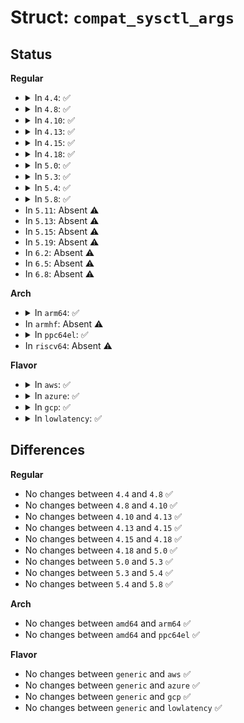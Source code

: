 # Struct: <code>compat_sysctl_args</code>

## Status
<b>Regular</b>
<ul>
<li>
<details>
<summary>In <code>4.4</code>: ✅</summary>

```c
struct compat_sysctl_args {
    compat_uptr_t name;
    int nlen;
    compat_uptr_t oldval;
    compat_uptr_t oldlenp;
    compat_uptr_t newval;
    compat_size_t newlen;
    compat_ulong_t __unused[4];
};
```
</details>
</li>
<li>
<details>
<summary>In <code>4.8</code>: ✅</summary>

```c
struct compat_sysctl_args {
    compat_uptr_t name;
    int nlen;
    compat_uptr_t oldval;
    compat_uptr_t oldlenp;
    compat_uptr_t newval;
    compat_size_t newlen;
    compat_ulong_t __unused[4];
};
```
</details>
</li>
<li>
<details>
<summary>In <code>4.10</code>: ✅</summary>

```c
struct compat_sysctl_args {
    compat_uptr_t name;
    int nlen;
    compat_uptr_t oldval;
    compat_uptr_t oldlenp;
    compat_uptr_t newval;
    compat_size_t newlen;
    compat_ulong_t __unused[4];
};
```
</details>
</li>
<li>
<details>
<summary>In <code>4.13</code>: ✅</summary>

```c
struct compat_sysctl_args {
    compat_uptr_t name;
    int nlen;
    compat_uptr_t oldval;
    compat_uptr_t oldlenp;
    compat_uptr_t newval;
    compat_size_t newlen;
    compat_ulong_t __unused[4];
};
```
</details>
</li>
<li>
<details>
<summary>In <code>4.15</code>: ✅</summary>

```c
struct compat_sysctl_args {
    compat_uptr_t name;
    int nlen;
    compat_uptr_t oldval;
    compat_uptr_t oldlenp;
    compat_uptr_t newval;
    compat_size_t newlen;
    compat_ulong_t __unused[4];
};
```
</details>
</li>
<li>
<details>
<summary>In <code>4.18</code>: ✅</summary>

```c
struct compat_sysctl_args {
    compat_uptr_t name;
    int nlen;
    compat_uptr_t oldval;
    compat_uptr_t oldlenp;
    compat_uptr_t newval;
    compat_size_t newlen;
    compat_ulong_t __unused[4];
};
```
</details>
</li>
<li>
<details>
<summary>In <code>5.0</code>: ✅</summary>

```c
struct compat_sysctl_args {
    compat_uptr_t name;
    int nlen;
    compat_uptr_t oldval;
    compat_uptr_t oldlenp;
    compat_uptr_t newval;
    compat_size_t newlen;
    compat_ulong_t __unused[4];
};
```
</details>
</li>
<li>
<details>
<summary>In <code>5.3</code>: ✅</summary>

```c
struct compat_sysctl_args {
    compat_uptr_t name;
    int nlen;
    compat_uptr_t oldval;
    compat_uptr_t oldlenp;
    compat_uptr_t newval;
    compat_size_t newlen;
    compat_ulong_t __unused[4];
};
```
</details>
</li>
<li>
<details>
<summary>In <code>5.4</code>: ✅</summary>

```c
struct compat_sysctl_args {
    compat_uptr_t name;
    int nlen;
    compat_uptr_t oldval;
    compat_uptr_t oldlenp;
    compat_uptr_t newval;
    compat_size_t newlen;
    compat_ulong_t __unused[4];
};
```
</details>
</li>
<li>
<details>
<summary>In <code>5.8</code>: ✅</summary>

```c
struct compat_sysctl_args {
    compat_uptr_t name;
    int nlen;
    compat_uptr_t oldval;
    compat_uptr_t oldlenp;
    compat_uptr_t newval;
    compat_size_t newlen;
    compat_ulong_t __unused[4];
};
```
</details>
</li>
<li>
In <code>5.11</code>: Absent ⚠️
</li>
<li>
In <code>5.13</code>: Absent ⚠️
</li>
<li>
In <code>5.15</code>: Absent ⚠️
</li>
<li>
In <code>5.19</code>: Absent ⚠️
</li>
<li>
In <code>6.2</code>: Absent ⚠️
</li>
<li>
In <code>6.5</code>: Absent ⚠️
</li>
<li>
In <code>6.8</code>: Absent ⚠️
</li>
</ul>
<b>Arch</b>
<ul>
<li>
<details>
<summary>In <code>arm64</code>: ✅</summary>

```c
struct compat_sysctl_args {
    compat_uptr_t name;
    int nlen;
    compat_uptr_t oldval;
    compat_uptr_t oldlenp;
    compat_uptr_t newval;
    compat_size_t newlen;
    compat_ulong_t __unused[4];
};
```
</details>
</li>
<li>
In <code>armhf</code>: Absent ⚠️
</li>
<li>
<details>
<summary>In <code>ppc64el</code>: ✅</summary>

```c
struct compat_sysctl_args {
    compat_uptr_t name;
    int nlen;
    compat_uptr_t oldval;
    compat_uptr_t oldlenp;
    compat_uptr_t newval;
    compat_size_t newlen;
    compat_ulong_t __unused[4];
};
```
</details>
</li>
<li>
In <code>riscv64</code>: Absent ⚠️
</li>
</ul>
<b>Flavor</b>
<ul>
<li>
<details>
<summary>In <code>aws</code>: ✅</summary>

```c
struct compat_sysctl_args {
    compat_uptr_t name;
    int nlen;
    compat_uptr_t oldval;
    compat_uptr_t oldlenp;
    compat_uptr_t newval;
    compat_size_t newlen;
    compat_ulong_t __unused[4];
};
```
</details>
</li>
<li>
<details>
<summary>In <code>azure</code>: ✅</summary>

```c
struct compat_sysctl_args {
    compat_uptr_t name;
    int nlen;
    compat_uptr_t oldval;
    compat_uptr_t oldlenp;
    compat_uptr_t newval;
    compat_size_t newlen;
    compat_ulong_t __unused[4];
};
```
</details>
</li>
<li>
<details>
<summary>In <code>gcp</code>: ✅</summary>

```c
struct compat_sysctl_args {
    compat_uptr_t name;
    int nlen;
    compat_uptr_t oldval;
    compat_uptr_t oldlenp;
    compat_uptr_t newval;
    compat_size_t newlen;
    compat_ulong_t __unused[4];
};
```
</details>
</li>
<li>
<details>
<summary>In <code>lowlatency</code>: ✅</summary>

```c
struct compat_sysctl_args {
    compat_uptr_t name;
    int nlen;
    compat_uptr_t oldval;
    compat_uptr_t oldlenp;
    compat_uptr_t newval;
    compat_size_t newlen;
    compat_ulong_t __unused[4];
};
```
</details>
</li>
</ul>

## Differences
<b>Regular</b>
<ul>
<li>
No changes between <code>4.4</code> and <code>4.8</code> ✅
</li>
<li>
No changes between <code>4.8</code> and <code>4.10</code> ✅
</li>
<li>
No changes between <code>4.10</code> and <code>4.13</code> ✅
</li>
<li>
No changes between <code>4.13</code> and <code>4.15</code> ✅
</li>
<li>
No changes between <code>4.15</code> and <code>4.18</code> ✅
</li>
<li>
No changes between <code>4.18</code> and <code>5.0</code> ✅
</li>
<li>
No changes between <code>5.0</code> and <code>5.3</code> ✅
</li>
<li>
No changes between <code>5.3</code> and <code>5.4</code> ✅
</li>
<li>
No changes between <code>5.4</code> and <code>5.8</code> ✅
</li>
</ul>
<b>Arch</b>
<ul>
<li>
No changes between <code>amd64</code> and <code>arm64</code> ✅
</li>
<li>
No changes between <code>amd64</code> and <code>ppc64el</code> ✅
</li>
</ul>
<b>Flavor</b>
<ul>
<li>
No changes between <code>generic</code> and <code>aws</code> ✅
</li>
<li>
No changes between <code>generic</code> and <code>azure</code> ✅
</li>
<li>
No changes between <code>generic</code> and <code>gcp</code> ✅
</li>
<li>
No changes between <code>generic</code> and <code>lowlatency</code> ✅
</li>
</ul>

